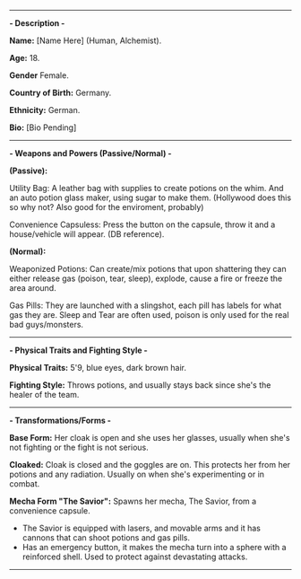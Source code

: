 -----

**- Description -**

**Name:** \[Name Here] (Human, Alchemist).

**Age:** 18.

**Gender** Female.

**Country of Birth:** Germany. 

**Ethnicity:** German.

**Bio:** \[Bio Pending]

-----
**- Weapons and Powers (Passive/Normal) -**

**(Passive):**

Utility Bag: A leather bag with supplies to create potions on the whim. And an auto potion glass maker, using sugar to make them. (Hollywood does this so why not? Also good for the enviroment, probably)

Convenience Capsuless: Press the button on the capsule, throw it and a house/vehicle will appear. (DB reference).

**(Normal):**

Weaponized Potions: Can create/mix potions that upon shattering they can either release gas (poison, tear, sleep), explode, cause a fire or freeze the area around.

Gas Pills: They are launched with a slingshot, each pill has labels for what gas they are. Sleep and Tear are often used, poison is only used for the real bad guys/monsters.

-----
**- Physical Traits and Fighting Style -**

**Physical Traits:** 5'9, blue eyes, dark brown hair.

**Fighting Style:** Throws potions, and usually stays back since she's the healer of the team.

-----
**- Transformations/Forms -**

**Base Form:** Her cloak is open and she uses her glasses, usually when she's not fighting or the fight is not serious.

**Cloaked:** Cloak is closed and the goggles are on. This protects her from her potions and any radiation. Usually on when she's experimenting or in combat.

**Mecha Form "The Savior":** Spawns her mecha, The Savior, from a convenience capsule.
  - The Savior is equipped with lasers, and movable arms and it has cannons that can shoot potions and gas pills.
  - Has an emergency button, it makes the mecha turn into a sphere with a reinforced shell. Used to protect against devastating attacks.

-----
